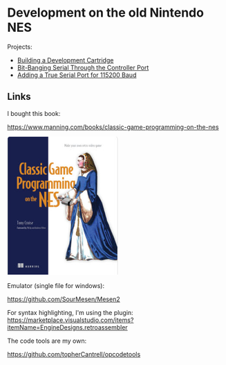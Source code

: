 # Development on the old Nintendo NES

Projects:
  - [Building a Development Cartridge](devCartridge/README.md)
  - [Bit-Banging Serial Through the Controller Port](bitbangSerial/README.md)
  - [Adding a True Serial Port for 115200 Baud](serialPort/README.md)

## Links

I bought this book:

https://www.manning.com/books/classic-game-programming-on-the-nes

![](art/book.jpg)

Emulator (single file for windows):

https://github.com/SourMesen/Mesen2

For syntax highlighting, I'm using the plugin: https://marketplace.visualstudio.com/items?itemName=EngineDesigns.retroassembler

The code tools are my own:

https://github.com/topherCantrell/opcodetools

